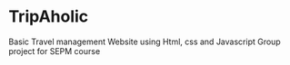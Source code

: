 # TripAholic
Basic Travel management Website using Html, css and Javascript
Group project for SEPM course
